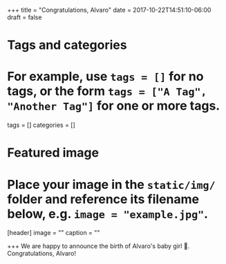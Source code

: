 +++
title = "Congratulations, Alvaro"
date = 2017-10-22T14:51:10-06:00
draft = false

# Tags and categories
# For example, use `tags = []` for no tags, or the form `tags = ["A Tag", "Another Tag"]` for one or more tags.
tags = []
categories = []

# Featured image
# Place your image in the `static/img/` folder and reference its filename below, e.g. `image = "example.jpg"`.
[header]
image = ""
caption = ""

+++
We are happy to announce the birth of Alvaro's baby girl :baby:. Congratulations, Alvaro!
